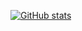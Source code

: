 [![GitHub stats](https://github-readme-stats.vercel.app/api?username=z3r0si6n41&hide=issues,prs&theme=merko)](https://github.com/z3r0si6n41/github-readme-stats)
